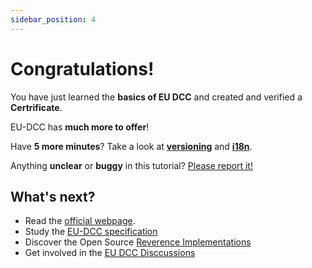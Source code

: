 ```yaml
---
sidebar_position: 4
---
```


# Congratulations!

You have just learned the **basics of EU DCC** and created and verified a **Certrificate**.

EU-DCC has **much more to offer**!

Have **5 more minutes**? Take a look at **[versioning](../tutorial-extras/manage-docs-versions.md)** and **[i18n](../tutorial-extras/translate-your-site.md)**.

Anything **unclear** or **buggy** in this tutorial? [Please report it!](https://github.com/ehn-dcc-development/eu-dcc-business-rules/discussions)

## What's next?

- Read the [official webpage](https://ec.europa.eu/health/ehealth/covid-19_en).
- Study the [EU-DCC specification](https://github.com/ehn-dcc-development/eu-dcc-overview) 
- Discover the Open Source [Reverence Implementations](https://github.com/eu-digital-green-certificates/dgc-overview)
- Get involved in the [EU DCC Disccussions](https://github.com/ehn-dcc-development/eu-dcc-overview/discussions)
